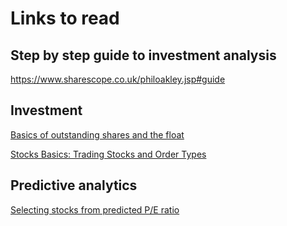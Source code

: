 # Links to read

## Step by step guide to investment analysis

https://www.sharescope.co.uk/philoakley.jsp#guide



## Investment

[Basics of outstanding shares and the float](https://www.investopedia.com/articles/basics/03/030703.asp)

[Stocks Basics: Trading Stocks and Order Types](https://www.investopedia.com/university/stocks/stocks4.asp)

## Predictive analytics

[Selecting stocks from predicted P/E ratio](https://www.kaggle.com/lesibius/selecting-stocks-from-predicted-p-e-ratio)